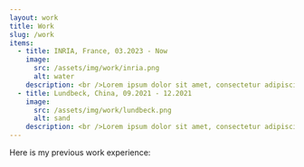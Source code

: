 ```yaml
---
layout: work
title: Work
slug: /work
items:
  - title: INRIA, France, 03.2023 - Now
    image:
      src: /assets/img/work/inria.png
      alt: water
    description: <br />Lorem ipsum dolor sit amet, consectetur adipiscing elit, sed do eiusmod tempor incididunt ut labore et dolore magna aliqua. Ut enim ad minim veniam, quis nostrud exercitation ullamco laboris nisi ut aliquip ex ea commodo consequat.
  - title: Lundbeck, China, 09.2021 - 12.2021
    image:
      src: /assets/img/work/lundbeck.png
      alt: sand
    description: <br />Lorem ipsum dolor sit amet, consectetur adipiscing elit, sed do eiusmod tempor incididunt ut labore et dolore magna aliqua. Ut enim ad minim veniam, quis nostrud exercitation ullamco laboris nisi ut aliquip ex ea commodo consequat. Duis aute irure dolor in reprehenderit in voluptate velit esse cillum dolore eu fugiat nulla pariatur.
---
```

Here is  my previous work experience: 
<br />
<br />
